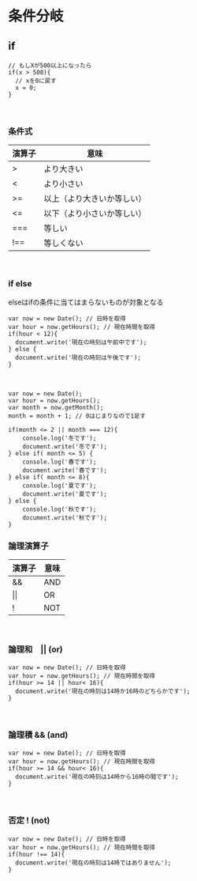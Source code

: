 # 条件分岐


## if

```
// もしXが500以上になったら
if(x > 500){
  // xを0に戻す
  x = 0;
}
```

&nbsp;

### 条件式


| 演算子 | 意味 |
|-----------|------------|
| > | より大きい |
| < | より小さい |
| >= | 以上（より大きいか等しい） |
| <= | 以下（より小さいか等しい） |
| === | 等しい |
| !== | 等しくない |

&nbsp;
&nbsp;

### if else 

elseはifの条件に当てはまらないものが対象となる

```
var now = new Date(); // 日時を取得
var hour = now.getHours(); // 現在時間を取得
if(hour < 12){
  document.write('現在の時刻は午前中です');
} else {
  document.write('現在の時刻は午後です');
}
```
&nbsp;
&nbsp;

```
var now = new Date();
var hour = now.getHours();
var month = now.getMonth();
month = month + 1; // 0はじまりなので1足す

if(month <= 2 || month === 12){
    console.log('冬です');
    document.write('冬です');
} else if( month <= 5) {
    console.log('春です');
    document.write('春です');
} else if( month <= 8){
    console.log('夏です');
    document.write('夏です');
} else {
    console.log('秋です');
    document.write('秋です');
}

```

### 論理演算子

| 演算子 | 意味 |
|-----------|------------|
| && | AND |
| \|\| | OR | 
| ! | NOT | 

&nbsp;


### 論理和　|| (or) 

```
var now = new Date(); // 日時を取得
var hour = now.getHours(); // 現在時間を取得
if(hour >= 14 || hour< 16){
  document.write('現在の時刻は14時か16時のどちらかです');
} 
```

&nbsp;

### 論理積 && (and)

```
var now = new Date(); // 日時を取得
var hour = now.getHours(); // 現在時間を取得
if(hour >= 14 && hour< 16){
  document.write('現在の時刻は14時から16時の間です');
} 
```

&nbsp;

### 否定 ! (not)

```
var now = new Date(); // 日時を取得
var hour = now.getHours(); // 現在時間を取得
if(hour !== 14){
  document.write('現在の時刻は14時ではありません');
} 
```